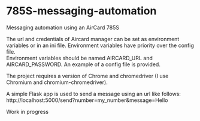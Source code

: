 # 785S-messaging-automation
Messaging automation using an AirCard 785S

The url and credentials of Aircard manager can be set as environment variables or in an ini file. Environment variables have priority over the config file.   
Environment variables should be named AIRCARD_URL and AIRCARD_PASSWORD. An example of a config file is provided.

The project requires a version of Chrome and chromedriver (I use Chromium and chromium-chromedriver).  

A simple Flask app is used to send a message using an url like follows:  
http://localhost:5000/send?number=my_number&message=Hello  

Work in progress
